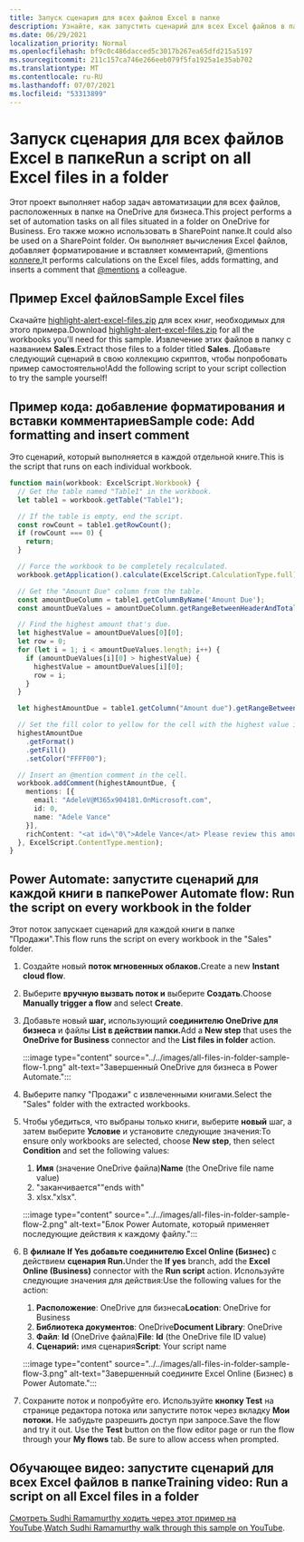 ```yaml
---
title: Запуск сценария для всех файлов Excel в папке
description: Узнайте, как запустить сценарий для всех Excel файлов в папке на OneDrive для бизнеса.
ms.date: 06/29/2021
localization_priority: Normal
ms.openlocfilehash: bf9c0c486dacced5c3017b267ea65dfd215a5197
ms.sourcegitcommit: 211c157ca746e266eeb079f5fa1925a1e35ab702
ms.translationtype: MT
ms.contentlocale: ru-RU
ms.lasthandoff: 07/07/2021
ms.locfileid: "53313899"
---
```

# <a name="run-a-script-on-all-excel-files-in-a-folder"></a><span data-ttu-id="14261-103">Запуск сценария для всех файлов Excel в папке</span><span class="sxs-lookup"><span data-stu-id="14261-103">Run a script on all Excel files in a folder</span></span>

<span data-ttu-id="14261-104">Этот проект выполняет набор задач автоматизации для всех файлов, расположенных в папке на OneDrive для бизнеса.</span><span class="sxs-lookup"><span data-stu-id="14261-104">This project performs a set of automation tasks on all files situated in a folder on OneDrive for Business.</span></span> <span data-ttu-id="14261-105">Его также можно использовать в SharePoint папке.</span><span class="sxs-lookup"><span data-stu-id="14261-105">It could also be used on a SharePoint folder.</span></span>
<span data-ttu-id="14261-106">Он выполняет вычисления Excel файлов, добавляет форматирование и вставляет комментарий, @mentions [коллеге.](https://support.microsoft.com/office/90701709-5dc1-41c7-aa48-b01d4a46e8c7)</span><span class="sxs-lookup"><span data-stu-id="14261-106">It performs calculations on the Excel files, adds formatting, and inserts a comment that [@mentions](https://support.microsoft.com/office/90701709-5dc1-41c7-aa48-b01d4a46e8c7) a colleague.</span></span>

## <a name="sample-excel-files"></a><span data-ttu-id="14261-107">Пример Excel файлов</span><span class="sxs-lookup"><span data-stu-id="14261-107">Sample Excel files</span></span>

<span data-ttu-id="14261-108">Скачайте <a href="https://github.com/OfficeDev/office-scripts-docs/blob/master/docs/resources/samples/highlight-alert-excel-files.zip?raw=true">highlight-alert-excel-files.zip</a> для всех книг, необходимых для этого примера.</span><span class="sxs-lookup"><span data-stu-id="14261-108">Download <a href="https://github.com/OfficeDev/office-scripts-docs/blob/master/docs/resources/samples/highlight-alert-excel-files.zip?raw=true">highlight-alert-excel-files.zip</a> for all the workbooks you'll need for this sample.</span></span> <span data-ttu-id="14261-109">Извлечение этих файлов в папку с названием **Sales**.</span><span class="sxs-lookup"><span data-stu-id="14261-109">Extract those files to a folder titled **Sales**.</span></span> <span data-ttu-id="14261-110">Добавьте следующий сценарий в свою коллекцию скриптов, чтобы попробовать пример самостоятельно!</span><span class="sxs-lookup"><span data-stu-id="14261-110">Add the following script to your script collection to try the sample yourself!</span></span>

## <a name="sample-code-add-formatting-and-insert-comment"></a><span data-ttu-id="14261-111">Пример кода: добавление форматирования и вставки комментариев</span><span class="sxs-lookup"><span data-stu-id="14261-111">Sample code: Add formatting and insert comment</span></span>

<span data-ttu-id="14261-112">Это сценарий, который выполняется в каждой отдельной книге.</span><span class="sxs-lookup"><span data-stu-id="14261-112">This is the script that runs on each individual workbook.</span></span>

```TypeScript
function main(workbook: ExcelScript.Workbook) {
  // Get the table named "Table1" in the workbook.
  let table1 = workbook.getTable("Table1");

  // If the table is empty, end the script.
  const rowCount = table1.getRowCount();
  if (rowCount === 0) {
    return;
  }

  // Force the workbook to be completely recalculated.
  workbook.getApplication().calculate(ExcelScript.CalculationType.full);

  // Get the "Amount Due" column from the table.
  const amountDueColumn = table1.getColumnByName('Amount Due');
  const amountDueValues = amountDueColumn.getRangeBetweenHeaderAndTotal().getValues();

  // Find the highest amount that's due.
  let highestValue = amountDueValues[0][0];
  let row = 0;
  for (let i = 1; i < amountDueValues.length; i++) {
    if (amountDueValues[i][0] > highestValue) {
      highestValue = amountDueValues[i][0];
      row = i;
    }
  }

  let highestAmountDue = table1.getColumn("Amount due").getRangeBetweenHeaderAndTotal().getRow(row);

  // Set the fill color to yellow for the cell with the highest value in the "Amount Due" column.
  highestAmountDue
    .getFormat()
    .getFill()
    .setColor("FFFF00");

  // Insert an @mention comment in the cell.
  workbook.addComment(highestAmountDue, {
    mentions: [{
      email: "AdeleV@M365x904181.OnMicrosoft.com",
      id: 0,
      name: "Adele Vance"
    }],
    richContent: "<at id=\"0\">Adele Vance</at> Please review this amount"
  }, ExcelScript.ContentType.mention);
}
```

## <a name="power-automate-flow-run-the-script-on-every-workbook-in-the-folder"></a><span data-ttu-id="14261-113">Power Automate: запустите сценарий для каждой книги в папке</span><span class="sxs-lookup"><span data-stu-id="14261-113">Power Automate flow: Run the script on every workbook in the folder</span></span>

<span data-ttu-id="14261-114">Этот поток запускает сценарий для каждой книги в папке "Продажи".</span><span class="sxs-lookup"><span data-stu-id="14261-114">This flow runs the script on every workbook in the "Sales" folder.</span></span>

1. <span data-ttu-id="14261-115">Создайте новый **поток мгновенных облаков.**</span><span class="sxs-lookup"><span data-stu-id="14261-115">Create a new **Instant cloud flow**.</span></span>
1. <span data-ttu-id="14261-116">Выберите **вручную вызвать поток и** выберите **Создать**.</span><span class="sxs-lookup"><span data-stu-id="14261-116">Choose **Manually trigger a flow** and select **Create**.</span></span>
1. <span data-ttu-id="14261-117">Добавьте новый **шаг,** использующий **соединителю OneDrive для бизнеса** и файлы **List в действии папки.**</span><span class="sxs-lookup"><span data-stu-id="14261-117">Add a **New step** that uses the **OneDrive for Business** connector and the **List files in folder** action.</span></span>

    :::image type="content" source="../../images/all-files-in-folder-sample-flow-1.png" alt-text="Завершенный OneDrive для бизнеса в Power Automate.":::
1. <span data-ttu-id="14261-119">Выберите папку "Продажи" с извлеченными книгами.</span><span class="sxs-lookup"><span data-stu-id="14261-119">Select the "Sales" folder with the extracted workbooks.</span></span>
1. <span data-ttu-id="14261-120">Чтобы убедиться, что выбраны только книги, выберите **новый** шаг, а затем выберите **Условие** и установите следующие значения:</span><span class="sxs-lookup"><span data-stu-id="14261-120">To ensure only workbooks are selected, choose **New step**, then select **Condition** and set the following values:</span></span>
    1. <span data-ttu-id="14261-121">**Имя** (значение OneDrive файла)</span><span class="sxs-lookup"><span data-stu-id="14261-121">**Name** (the OneDrive file name value)</span></span>
    1. <span data-ttu-id="14261-122">"заканчивается"</span><span class="sxs-lookup"><span data-stu-id="14261-122">"ends with"</span></span>
    1. <span data-ttu-id="14261-123">xlsx.</span><span class="sxs-lookup"><span data-stu-id="14261-123">"xlsx".</span></span>

    :::image type="content" source="../../images/all-files-in-folder-sample-flow-2.png" alt-text="Блок Power Automate, который применяет последующие действия к каждому файлу.":::
1. <span data-ttu-id="14261-125">В **филиале If Yes** **добавьте соединителю Excel Online (Бизнес)** с действием **сценария Run.**</span><span class="sxs-lookup"><span data-stu-id="14261-125">Under the **If yes** branch, add the **Excel Online (Business)** connector with the **Run script** action.</span></span> <span data-ttu-id="14261-126">Используйте следующие значения для действия:</span><span class="sxs-lookup"><span data-stu-id="14261-126">Use the following values for the action:</span></span>
    1. <span data-ttu-id="14261-127">**Расположение**: OneDrive для бизнеса</span><span class="sxs-lookup"><span data-stu-id="14261-127">**Location**: OneDrive for Business</span></span>
    1. <span data-ttu-id="14261-128">**Библиотека документов**: OneDrive</span><span class="sxs-lookup"><span data-stu-id="14261-128">**Document Library**: OneDrive</span></span>
    1. <span data-ttu-id="14261-129">**Файл**: **Id** (OneDrive файла)</span><span class="sxs-lookup"><span data-stu-id="14261-129">**File**: **Id** (the OneDrive file ID value)</span></span>
    1. <span data-ttu-id="14261-130">**Сценарий:** имя сценария</span><span class="sxs-lookup"><span data-stu-id="14261-130">**Script**: Your script name</span></span>

    :::image type="content" source="../../images/all-files-in-folder-sample-flow-3.png" alt-text="Завершенный соедините Excel Online (Бизнес) в Power Automate.":::
1. <span data-ttu-id="14261-132">Сохраните поток и попробуйте его. Используйте **кнопку Test** на странице редактора потока или запустите поток через вкладку **Мои потоки.** Не забудьте разрешить доступ при запросе.</span><span class="sxs-lookup"><span data-stu-id="14261-132">Save the flow and try it out. Use the **Test** button on the flow editor page or run the flow through your **My flows** tab. Be sure to allow access when prompted.</span></span>

## <a name="training-video-run-a-script-on-all-excel-files-in-a-folder"></a><span data-ttu-id="14261-133">Обучающее видео: запустите сценарий для всех Excel файлов в папке</span><span class="sxs-lookup"><span data-stu-id="14261-133">Training video: Run a script on all Excel files in a folder</span></span>

<span data-ttu-id="14261-134">[Смотреть Sudhi Ramamurthy ходить через этот пример на YouTube](https://youtu.be/xMg711o7k6w).</span><span class="sxs-lookup"><span data-stu-id="14261-134">[Watch Sudhi Ramamurthy walk through this sample on YouTube](https://youtu.be/xMg711o7k6w).</span></span>
